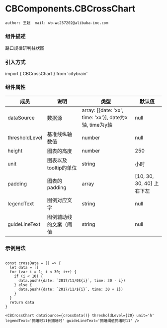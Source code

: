 # CBComponents.CBCrossChart
```author: 王超  mail: wb-wc257202@alibaba-inc.com```
### 组件描述

路口规律研判柱状图

### 引入方式

import { CBCrossChart } from 'citybrain'

### 组件属性

| 成员        | 说明           | 类型               | 默认值       |
|-------------|----------------|--------------------|--------------|
| dataSource          | 数据源   | array: [{date: 'xx', time: 'xx'}], date为x轴, time为y轴 | null        |
| thresholdLevel      | 基准线纵轴数值        | number                  | null        |
| height      | 图表的高度        | number                  | 250        |
| unit      | 图表以及tooltip的单位        | string                  | 小时        |
| padding      | 图表的padding        | array                  | [10, 30, 30, 40] 上右下左        |
| legendText      | 图例对应文字        | string                  | null        |
| guideLineText      |      图例辅助线的文案（阈值   | string                  | null        |

### 示例用法
```

const crossData = () => {
  let data = []
  for (var i = 1; i < 30; i++) {
    if (i < 10) {
      data.push({date: `2017/11/0${i}`, time: 30 - i})
    } else {
      data.push({date: `2017/11/${i}`, time: 30 + i})
    }
  }
  return data
}

<CBCrossChart dataSource={crossData()} thresholdLevel={20} unit='h' legendText='拥堵时11长拥堵时' guideLineText='拥堵阈值拥堵时11' />
```